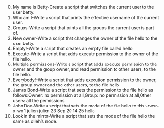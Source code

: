 0. My name is Betty-Create a script that switches the current user to the user betty.
1. Who am I-Write a script that prints the effective username of the current user.
2. Groups-Write a script that prints all the groups the current user is part of.
3. New owner-Write a script that changes the owner of the file hello to the user betty.
4. Empty!-Write a script that creates an empty file called hello
5. Execute-Write a script that adds execute permission to the owner of the file hello.
6. Multiple permissions-Write a script that adds execute permission to the owner and the group owner, and read permission to other users, to the file hello.
7. Everybody!-Write a script that adds execution permission to the owner, the group owner and the other users, to the file hello
8. James Bond-Write a script that sets the permission to the file hello as follows:Owner: no permission at all,Group: no permission at all,Other users: all the permissions
9. John Doe-Write a script that sets the mode of the file hello to this:-rwxr-x-wx 1 julien julien 23 Sep 20 14:25 hello
10. Look in the mirror-Write a script that sets the mode of the file hello the same as olleh’s mode.
